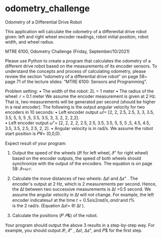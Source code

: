# odometry_challenge

Odometry of a Differential Drive Robot

This application will calculate the odometry of a differenital drive robot given: left and right wheel encoder readings, robot initial position, robot width, and wheel radius.

MTRE 6100, Odometry Challenge
(Friday, September/10/2021) 
 
Please use Python to create a program that calculates the odometry of a different drive 
robot based on the measurements of its encoder sensors. To understand the concepts and 
process of calculating odometry, please review the section “odometry of a differential 
drive robot” on page 58~ page 71 of the lecture slides: “MTRE 6100: Sensors and 
Programming”.  
 
Problem setting: 
• The width of the robot: 2L = 1 meter 
• The radius of the wheel: 𝑟 = 0.1 meter 
We assume the encoder measurement is given at 2 Hz. That is, two measurements will be 
generated per second (should be higher in a real encoder).  The following is the output 
angular velocity for two encoders in 10 seconds: 
• Left encoder output 𝜔!= [2, 2, 2.5, 2.5, 3, 3, 3.5, 3.5, 5, 5, 5 ,5, 3.5, 3.5, 3, 3, 2, 2, 
2,2].  
• Left encoder output 𝜔"= [2, 2, 2, 2, 2.5, 2.5, 3.5, 3.5, 5, 5, 5 ,5, 4.5, 4.5, 3.5, 3.5, 
2.5, 2.5, 2, 2]. 
• Angular velocity is in rad/s. 
We assume the robot start position is 𝑃#= (0,0,0).  
 
 
Expect result of your program:  
1. Output the speed of the wheels (𝜗! for left wheel, 𝜗" for right wheel) based on the 
encoder outputs, the speed of both wheels should synchronize with the output of 
the encoders. The equation is on page 58: 𝜗=𝜔∙𝑟. 
 
2. Calculate the move distances of two wheels: Δ𝑠!  and Δ𝑠" . The encoder's 
output at 2 Hz, which is 2 measurements per second. Hence, the Δ𝑡 between 
two successive measurements is Δ𝑡 =0.5 second. We assume the angular 
velocity in Δ𝑡 will not change.  For example, the left encoder indicates𝜔! at the 
time 𝑡$= 0.5 s is 2 rad/s, and 𝑡%= 1s is 2.5 rad/s, thus, the speed between 𝑡$ and 𝑡%  
is the 2 rad/s. (Equation Δ𝑠!= θ! Δ𝑡 ). 
 
3. Calculate the positions (𝑃$~𝑃$&) of the robot. 
 
Your program should output the above 3 results in a step-by-step way. For example, 
you should output 𝜗!, 𝜗" , Δ𝑠!, Δ𝑠", and 𝑃$ for the first step.  
 

